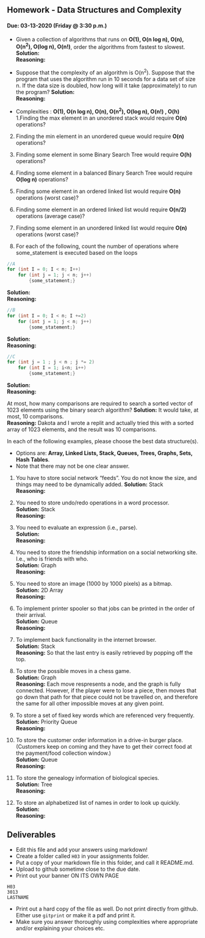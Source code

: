 ## Homework - Data Structures and Complexity
#### Due: 03-13-2020 (Friday @ 3:30 p.m.)

- Given a collection of algorithms that runs on **O(1), O(n log n), O(n), O(n<sup>2</sup>), O(log n), O(n!)**, order the algorithms from fastest to slowest.
**Solution:**<br>
**Reasoning:**<br>

- Suppose that the complexity of an algorithm is O(n<sup>2</sup>). Suppose that the program that uses the algorithm run in 10 seconds for a data set of size n. If the data size is doubled, how long will it take (approximately) to run the program?
**Solution:**<br>
**Reasoning:**<br>



- Complexities : **O(1), O(n log n), O(n), O(n<sup>2</sup>), O(log n), O(n!) , O(h)**
1.Finding the max element in an unordered stack would require **O(n)** operations?
2. Finding the min element in an unordered queue would require **O(n)** operations?
3. Finding some element in some Binary Search Tree would require **O(h)** operations?
4. Finding some element in a balanced Binary Search Tree would require **O(log n)** operations?
5. Finding some element in an ordered linked list would require **O(n)** operations (worst case)?
6. Finding some element in an ordered linked list would require **O(n/2)** operations (average case)?
7. Finding some element in an unordered linked list would require **O(n)** operations (worst case)?


8. For each of the following, count the number of operations where some_statement is executed based on the loops

```cpp
//A
for (int I = 0; I < n; I++)
    for (int j = 1; j < n; j++)
        {some_statement;}
```
**Solution:**<br>
**Reasoning:**<br>


```cpp
//B
for (int I = 0; I < n; I +=2)
    for (int j = 1; j < n; j++)
        {some_statement;}
```
**Solution:**<br>
**Reasoning:**<br>


```cpp
//C
for (int j = 1 ; j < n ; j *= 2)
    for (int I = 1; i<n; i++)
        {some_statement;} 
```
**Solution:**<br>
**Reasoning:**<br>


At most, how many comparisons are required to search a sorted vector of 1023 elements using the binary
search algorithm?
**Solution:** It would take, at most, 10 comparisons. <br>
**Reasoning:** Dakota and I wrote a replit and actually tried this with a sorted array of 1023 elements, and the result was 10 comparisons.<br>

In each of the following examples, please choose the best data structure(s).
- Options are: **Array, Linked Lists, Stack, Queues, Trees, Graphs, Sets, Hash Tables**. 
- Note that there may not be one clear answer.

1. You have to store social network “feeds”. You do not know the size, and things may need to be dynamically added.
**Solution:** Stack<br>
**Reasoning:**<br>

2. You need to store undo/redo operations in a word processor.<br>
**Solution:** Stack<br>
**Reasoning:**<br>

3. You need to evaluate an expression (i.e., parse).<br>
**Solution:**<br>
**Reasoning:**<br>

4. You need to store the friendship information on a social networking site. I.e., who is friends with who.<br>
**Solution:** Graph<br>
**Reasoning:**<br>

5. You need to store an image (1000 by 1000 pixels) as a bitmap.<br>
**Solution:** 2D Array<br>
**Reasoning:**<br>

6. To implement printer spooler so that jobs can be printed in the order of their arrival.<br>
**Solution:** Queue<br>
**Reasoning:**<br>

7. To implement back functionality in the internet browser.<br>
**Solution:** Stack<br>
**Reasoning:** So that the last entry is easily retrieved by popping off the top.<br>

8. To store the possible moves in a chess game.<br>
**Solution:** Graph<br>
**Reasoning:** Each move respresents a node, and the graph is fully connected. However, if the player were to lose a piece, then moves that go down that path for that piece could not be travelled on, and therefore the same for all other impossible moves at any given point.<br>

9. To store a set of fixed key words which are referenced very frequently.<br>
**Solution:** Priority Queue<br>
**Reasoning:**<br>

10. To store the customer order information in a drive-in burger place. (Customers keep on coming and they have to get their correct food at the payment/food collection window.)<br>
**Solution:** Queue<br>
**Reasoning:**<br>

11. To store the genealogy information of biological species.<br>
**Solution:** Tree<br>
**Reasoning:**<br>

12. To store an alphabetized list of names in order to look up quickly.<br>
**Solution:**<br>
**Reasoning:**<br>



## Deliverables

- Edit this file and add your answers using markdown!
- Create a folder called `H03` in your assignments folder.
- Put a copy of your markdown file in this folder, and call it README.md.
- Upload to github sometime close to the due date.
- Print out your banner ON ITS OWN PAGE

```
H03
3013
LASTNAME
```

- Print out a hard copy of the file as well. Do not print directly from github. Either use `gitprint` or make it a pdf and print it.
- Make sure you answer thoroughly using complexities where appropriate and/or explaining your choices etc.

